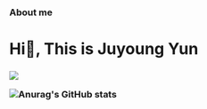 ### About me

<h1 align="left">Hi👋, This is Juyoung Yun</h1>
<h3 align="left></h3>


<a href="버튼을 눌렀을 때 이동할 링크" target="_blank"><img src="https://img.shields.io/badge/뱃지레이블-배경색?style=?style-flat-square&logo=appveyor&logoColor=A8B9CC"/></a>


![Anurag's GitHub stats](https://github-readme-stats.vercel.app/api?username=juyoung07&show_icons=true&theme=github_dark)

<!---
juyoung07/juyoung07 is a ✨ special ✨ repository because its `README.md` (this file) appears on your GitHub profile.
You can click the Preview link to take a look at your changes.
--->

